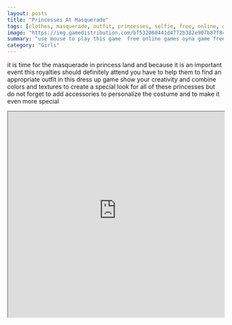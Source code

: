 ```yaml
---
layout: posts
title: "Princesses At Masquerade"
tags: [clothes, masquerade, outfit, princesses, selfie, free, online, games, oyna, game, free, games, play, play, games]
image: "https://img.gamedistribution.com/bf532060441d4772b382e907b87f8cb4.jpg"
summary: "use mouse to play this game  free online games oyna game free games play play games"
category: "Girls"
---
```


it is time for the masquerade in princess land and because it is an important event this royalties should definitely attend you have to help them to find an appropriate outfit in this dress up game show your creativity and combine colors and textures to create a special look for all of these princesses but do not forget to add accessories to personalize the costume and to make it even more special

<iframe width="100%" height="480px;" src="https://html5.gamedistribution.com/bf532060441d4772b382e907b87f8cb4/"></iframe>